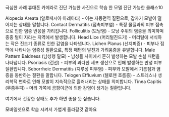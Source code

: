 극심한 사례 휴대폰 카메라로 진단 가능한 사진으로 학습 한 모델 
진단 가능한 클래스10

Alopecia Areata (알로페시아 아레아타) - 이는 자동면역 질환으로, 갑자기 모발이 떨어지는 상태를 말합니다.
Contact Dermatitis (접촉피부염) - 특정 물질과의 피부 접촉으로 인한 염증 반응을 가리킵니다.
Folliculitis (모낭염) - 모낭 주위의 염증을 의미하며 종종 털이 자라는 지역에서 발생합니다.
Head Lice (머리털진드기) - 머리털에 서식하는 작은 진드기 종류로 인한 감염을 나타냅니다.
Lichen Planus (선지피증) - 피부나 점막에 나타나는 염증성 질환으로, 특정 패턴의 발진과 가려움증을 유발합니다.
Male Pattern Baldness (남성형 탈모) - 남성들 사이에서 흔히 발생하는 모발 손실 패턴을 나타냅니다.
Psoriasis (건선) - 피부의 과다한 세포 생산으로 인해 발생하는 만성 피부 질환입니다.
Seborrheic Dermatitis (지루성 피부염) - 피부와 모발에서 기름짐과 염증을 동반하는 질환을 말합니다.
Telogen Effluvium (텔로젠 흐름증) - 스트레스나 생리학적 변화로 인해 모발이 지속적으로 흘러내리는 상태를 의미합니다.
Tinea Capitis (무좀두피) - 머리 가쪽에 곰팡이균에 의한 감염이 생기는 질환입니다.

여기에서 건강한 상태도 추가 하면 좋을 듯 싶습니다.

모바일넷으로 학습 시켜서
가볍게 올라갈것 같아요
